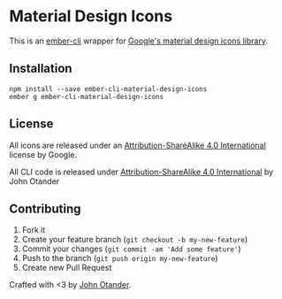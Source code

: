 # Material Design Icons

This is an [ember-cli](http://ember-cli.com) wrapper for
[Google's material design icons library](https://github.com/google/material-design-icons).

## Installation

```
npm install --save ember-cli-material-design-icons
ember g ember-cli-material-design-icons
```

## License

All icons are released under an [Attribution-ShareAlike 4.0 International](http://creativecommons.org/licenses/by-sa/4.0/) license by Google.

All CLI code is released under [Attribution-ShareAlike 4.0 International](http://creativecommons.org/licenses/by-sa/4.0/) by John Otander

## Contributing

1. Fork it
2. Create your feature branch (`git checkout -b my-new-feature`)
3. Commit your changes (`git commit -am 'Add some feature'`)
4. Push to the branch (`git push origin my-new-feature`)
5. Create new Pull Request

Crafted with <3 by [John Otander](http://johnotander.com).
